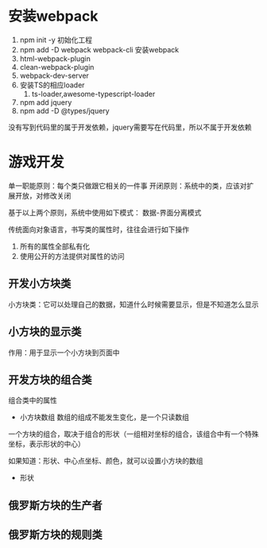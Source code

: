 # 安装webpack
1. npm init -y 初始化工程
2. npm add -D webpack webpack-cli 安装webpack
3. html-webpack-plugin
4. clean-webpack-plugin
5. webpack-dev-server
6. 安装TS的相应loader
    1. ts-loader,awesome-typescript-loader
7. npm add jquery
8. npm add -D @types/jquery

没有写到代码里的属于开发依赖，jquery需要写在代码里，所以不属于开发依赖

# 游戏开发
单一职能原则：每个类只做跟它相关的一件事
开闭原则：系统中的类，应该对扩展开放，对修改关闭

基于以上两个原则，系统中使用如下模式：
数据-界面分离模式

传统面向对象语言，书写类的属性时，往往会进行如下操作

1. 所有的属性全部私有化
2. 使用公开的方法提供对属性的访问

## 开发小方块类

小方块类：它可以处理自己的数据，知道什么时候需要显示，但是不知道怎么显示

## 小方块的显示类

作用：用于显示一个小方块到页面中

## 开发方块的组合类

组合类中的属性
- 小方块数组
数组的组成不能发生变化，是一个只读数组

一个方块的组合，取决于组合的形状（一组相对坐标的组合，该组合中有一个特殊坐标，表示形状的中心）

如果知道：形状、中心点坐标、颜色，就可以设置小方块的数组

- 形状

## 俄罗斯方块的生产者 

## 俄罗斯方块的规则类

